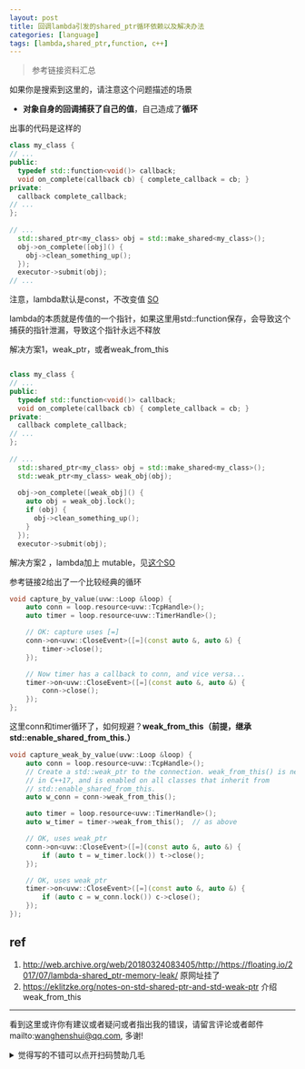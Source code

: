 ```yaml
---
layout: post
title: 回调lambda引发的shared_ptr循环依赖以及解决办法
categories: [language]
tags: [lambda,shared_ptr,function, c++]
---
```


> 参考链接资料汇总

如果你是搜索到这里的，请注意这个问题描述的场景

- **对象自身的回调捕获了自己的值**，自己造成了**循环**



出事的代码是这样的

```c++
class my_class {
// ...
public:
  typedef std::function<void()> callback;
  void on_complete(callback cb) { complete_callback = cb; }
private:
  callback complete_callback;
// ...
};
 
// ...
  std::shared_ptr<my_class> obj = std::make_shared<my_class>();
  obj->on_complete([obj]() {
    obj->clean_something_up();
  });
  executor->submit(obj);
// ...
```



注意，lambda默认是const，不改变值 [SO](https://stackoverflow.com/questions/43319352/stdmove-with-stdshared-ptr-in-lambda) 

lambda的本质就是传值的一个指针，如果这里用std::function保存，会导致这个捕获的指针泄漏，导致这个指针永远不释放



解决方案1，weak_ptr，或者weak_from_this

```c++

class my_class {
// ...
public:
  typedef std::function<void()> callback;
  void on_complete(callback cb) { complete_callback = cb; }
private:
  callback complete_callback;
// ...
};
 
// ...
  std::shared_ptr<my_class> obj = std::make_shared<my_class>();
  std::weak_ptr<my_class> weak_obj(obj);
 
  obj->on_complete([weak_obj]() {
    auto obj = weak_obj.lock();
    if (obj) {
      obj->clean_something_up();
    }
  });
  executor->submit(obj);
```



解决方案2 ，lambda加上 mutable，见[这个SO](https://stackoverflow.com/questions/18818260/passing-shared-ptr-to-lambda-by-value-leaks-memory)



参考链接2给出了一个比较经典的循环



```c++
void capture_by_value(uvw::Loop &loop) {
    auto conn = loop.resource<uvw::TcpHandle>();
    auto timer = loop.resource<uvw::TimerHandle>();

    // OK: capture uses [=]
    conn->on<uvw::CloseEvent>([=](const auto &, auto &) {
        timer->close();
    });

    // Now timer has a callback to conn, and vice versa...
    timer->on<uvw::CloseEvent>([=](const auto &, auto &) {
        conn->close();
    });
};
```

这里conn和timer循环了，如何规避？**weak_from_this（前提，继承std::enable_shared_from_this.）**

```c++
void capture_weak_by_value(uvw::Loop &loop) {
    auto conn = loop.resource<uvw::TcpHandle>();
    // Create a std::weak_ptr to the connection. weak_from_this() is new
    // in C++17, and is enabled on all classes that inherit from
    // std::enable_shared_from_this.
    auto w_conn = conn->weak_from_this();

    auto timer = loop.resource<uvw::TimerHandle>();
    auto w_timer = timer->weak_from_this();  // as above

    // OK, uses weak_ptr
    conn->on<uvw::CloseEvent>([=](const auto &, auto &) {
        if (auto t = w_timer.lock()) t->close();
    });

    // OK, uses weak_ptr
    timer->on<uvw::CloseEvent>([=](const auto &, auto &) {
        if (auto c = w_conn.lock()) c->close();
    });
});

```







## ref

1. http://web.archive.org/web/20180324083405/http://https://floating.io/2017/07/lambda-shared_ptr-memory-leak/ 原网址挂了
2. https://eklitzke.org/notes-on-std-shared-ptr-and-std-weak-ptr 介绍weak_from_this



---

看到这里或许你有建议或者疑问或者指出我的错误，请留言评论或者邮件mailto:wanghenshui@qq.com, 多谢! 
<details>
<summary>觉得写的不错可以点开扫码赞助几毛</summary>
<img src="https://wanghenshui.github.io/assets/wepay.png" alt="微信转账">
</details>